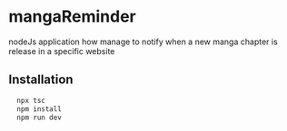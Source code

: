 # mangaReminder

nodeJs application how manage to notify when a new manga chapter is release in a specific website 



## Installation


```bash
  npx tsc
  npm install
  npm run dev
```
